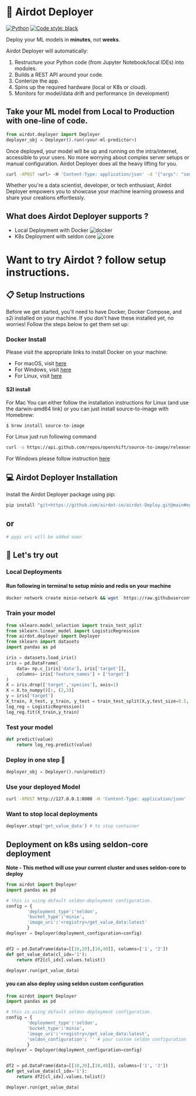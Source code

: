 # 🚀 Airdot Deployer


[![Python](https://img.shields.io/badge/PythonVersion-3.7%20%7C%203.8%20%7C%203.9-blue)](https://www.python.org/downloads/release/python-360/)
[![Code style: black](https://img.shields.io/badge/code%20style-black-000000.svg)](https://github.com/psf/black)

Deploy your ML models in **minutes**, not **weeks**.

Airdot Deployer will automatically:

1. Restructure your Python code (from Jupyter Notebook/local IDEs) into modules.
2. Builds a REST API around your code.
3. Conterize the app.
4. Spins up the required hardware (local or K8s or cloud).
5. Monitors for model/data drift and performance (in development)

## Take your ML model from Local to Production with one-line of code. 

```python
from airdot.deployer import Deployer
deployer_obj = Deployer().run(<your-ml-predictor>)
```

Once deployed, your model will be up and running on the intra/internet, accessible to your users. No more worrying about complex server setups or manual configuration. Airdot Deployer does all the heavy lifting for you.

```bash
curl -XPOST <url> -H 'Content-Type: application/json' -d '{"args": "some-value"}'
```
Whether you're a data scientist, developer, or tech enthusiast, Airdot Deployer empowers you to showcase your machine learning prowess and share your creations effortlessly.

## What does Airdot Deployer supports ?

* Local Deployment with Docker ![docker](/icon/docker.png)
* K8s Deployment with seldon core  ![core](/icon/seldon-core.webp)


# Want to try Airdot ? follow setup instructions.

## 📋 Setup Instructions

Before we get started, you'll need to have Docker, Docker Compose, and s2i installed on your machine. If you don't have these installed yet, no worries! Follow the steps below to get them set up:


### Docker Install
Please visit the appropriate links to install Docker on your machine:
- For macOS, visit [here](https://docs.docker.com/desktop/install/mac-install/)
- For Windows, visit [here](https://docs.docker.com/desktop/install/windows-install/)
- For Linux, visit [here](https://docs.docker.com/desktop/install/linux-install/)

#### S2I install
For Mac
You can either follow the installation instructions for Linux (and use the darwin-amd64 link) or you can just install source-to-image with Homebrew:

```$ brew install source-to-image```

For Linux just run following command

```bash
curl -s https://api.github.com/repos/openshift/source-to-image/releases/latest| grep browser_download_url | grep linux-amd64 | cut -d '"' -f 4  | wget -qi -
```
For Windows please follow instruction [here](https://github.com/openshift/source-to-image#for-windows)


## 💻 Airdot Deployer Installation
Install the Airdot Deployer package using pip:

```bash
pip install "git+https://github.com/airdot-io/airdot-Deploy.git@main#egg=airdot"
```

## or

```bash
# pypi uri will be added soon
```

## 🎯 Let's try out

### Local Deployments

#### Run following in terminal to setup minio and redis on your machine

```bash
docker network create minio-network && wget  https://raw.githubusercontent.com/airdot-io/airdot-Deploy/main/docker-compose.yaml && docker-compose -p airdot up
```

### Train your model
```python
from sklearn.model_selection import train_test_split
from sklearn.linear_model import LogisticRegression
from airdot.deployer import Deployer
from sklearn import datasets
import pandas as pd

iris = datasets.load_iris()
iris = pd.DataFrame(
    data= np.c_[iris['data'], iris['target']],
    columns= iris['feature_names'] + ['target']
)
X = iris.drop(['target','species'], axis=1)
X = X.to_numpy()[:, (2,3)]
y = iris['target']
X_train, X_test, y_train, y_test = train_test_split(X,y,test_size=0.5, random_state=42)
log_reg = LogisticRegression()
log_reg.fit(X_train,y_train)
```

### Test your model
```python
def predict(value)
    return log_reg.predict(value)
```

### Deploy in one step 🤯
```python
deployer_obj = Deployer().run(predict)
```

### Use your deployed Model
```bash
curl -XPOST http://127.0.0.1:8000 -H 'Content-Type: application/json' -d '{"value": [[4.7, 1.2]]}'
```
### Want to stop local deployments

```python
deployer.stop('get_value_data') # to stop container
```

## Deployment on k8s using seldon-core deployment

**Note - This method will use your current cluster and uses seldon-core to deploy**

```python
from airdot import Deployer
import pandas as pd

# this is using default seldon-deployment configuration.
config = {
        'deployment_type':'seldon',
        'bucket_type':'minio',
        'image_uri':'<registry>/get_value_data:latest'
        }
deployer = Deployer(deployment_configuration=config) 


df2 = pd.DataFrame(data=[[10,20],[10,40]], columns=['1', '2'])
def get_value_data(cl_idx='1'):
    return df2[cl_idx].values.tolist()

deployer.run(get_value_data) 
```

#### you can also deploy using seldon custom configuration  

```python
from airdot import Deployer
import pandas as pd

# this is using default seldon-deployment configuration.
config = {
        'deployment_type':'seldon',
        'bucket_type':'minio',
        'image_uri':'<registry>/get_value_data:latest',
        'seldon_configuration': '' # your custom seldon configuration
        }
deployer = Deployer(deployment_configuration=config) 


df2 = pd.DataFrame(data=[[10,20],[10,40]], columns=['1', '2'])
def get_value_data(cl_idx='1'):
    return df2[cl_idx].values.tolist()

deployer.run(get_value_data) 
```

